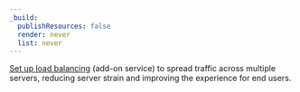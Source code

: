 ```yaml
---
_build:
  publishResources: false
  render: never
  list: never
---
```


[Set up load balancing](/load-balancing/) (add-on service) to spread traffic across multiple servers, reducing server strain and improving the experience for end users.
